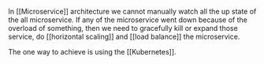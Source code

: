 In [[Microservice]] architecture we cannot manually watch all the up state of the all microservice.
If any of the microservice went down because of the overload of something, then we need to gracefully kill or expand those service, do [[horizontal scaling]] and [[load balance]] the microservice.

The one way to achieve is using the [[Kubernetes]].